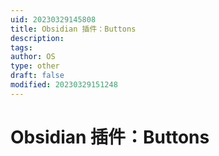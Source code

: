 ```yaml
---
uid: 20230329145808
title: Obsidian 插件：Buttons
description: 
tags: 
author: OS
type: other
draft: false
modified: 20230329151248
---
```


# Obsidian 插件：Buttons